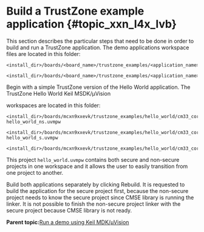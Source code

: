# Build a TrustZone example application {#topic_xxn_l4x_lvb}

This section describes the particular steps that need to be done in order to build and run a TrustZone application. The demo applications workspace files are located in this folder:

```
<install_dir>/boards/<board_name>/trustzone_examples/<application_name>/<core_type>/iar/<application_name>_ns/iar
```

```
<install_dir>/boards/<board_name>/trustzone_examples/<application_name>/<core_type>/iar/<application_name>_s/mdk
```

Begin with a simple TrustZone version of the Hello World application. The TrustZone Hello World Keil MSDK/μVision

workspaces are located in this folder:

```
<install_dir>/boards/mcxn9xxevk/trustzone_examples/hello_world/cm33_core0/hello_world_ns/mdk/
hello_world_ns.uvmpw
```

```
<install_dir>/boards/mcxn9xxevk/trustzone_examples/hello_world/cm33_core0/hello_world_s/mdk/
hello_world_s.uvmpw
```

```
<install_dir>/boards/mcxn9xxevk/trustzone_examples/hello_world/cm33_core0/hello_world_s/mdk/hello_world.uvmpw
```

This project `hello_world.uvmpw` contains both secure and non-secure projects in one workspace and it allows the user to easily transition from one project to another.

Build both applications separately by clicking Rebuild. It is requested to build the application for the secure project first, because the non-secure project needs to know the secure project since CMSE library is running the linker. It is not possible to finish the non-secure project linker with the secure project because CMSE library is not ready.

**Parent topic:**[Run a demo using Keil MDK/μVision](../topics/keil_run_a_demo_application.md)

